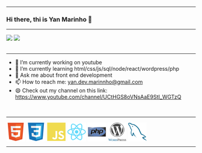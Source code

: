<!-- diff --git a/README.md b/README.md
index 691aa9b..8f7312b 100644
--- a/README.md
+++ b/README.md
@@ -1,10 +1,26 @@
  -->
 <hr />
 
 ### Hi there, thi is Yan Marinho 👋
 
<hr />

<div>
 <img height="160em" src="https://github-readme-stats.vercel.app/api?username=Yan-Raniere&show_icons=true&include_all_commits=true&count_private=true" />
 <img height="160em" src="https://github-readme-stats.vercel.app/api/top-langs/?username=Yan-Raniere&layout=compact&langs_count=7" />
</div>
 
<br />

<hr />
 
 - 🔭 I’m currently working on youtube
 - 🌱 I’m currently learning html/css/js/sql/node/react/wordpress/php
 - 💬 Ask me about front end development
 - 📫 How to reach me: yan.dev.marinnho@gmail.com
 - 😄 Check out my channel on this link: https://www.youtube.com/channel/UCtHGS8oVNsAaE9StI_WGTzQ

<br />
<hr />

<div>
  <img align="center" alt="HTML" height="50" width="50" src="https://raw.githubusercontent.com/devicons/devicon/master/icons/html5/html5-original.svg">
 <img align="center" alt="CSS" height="50" width="50" src="https://raw.githubusercontent.com/devicons/devicon/master/icons/css3/css3-original.svg">
 <img align="center" alt="JS" height="50" width="50" src="https://raw.githubusercontent.com/devicons/devicon/master/icons/javascript/javascript-plain.svg">
 <img align="center" alt="ReactJS" height="50" width="50" src="https://raw.githubusercontent.com/devicons/devicon/master/icons/react/react-original.svg">
 <img align="center" alt="PHP" height="50" width="50" src="https://raw.githubusercontent.com/devicons/devicon/master/icons/php/php-original.svg">
 <img align="center" alt="WP" height="50" width="50" src="https://raw.githubusercontent.com/devicons/devicon/master/icons/wordpress/wordpress-original.svg">
 <img align="center" alt="MYSQL" height="50" width="50" src="https://raw.githubusercontent.com/devicons/devicon/master/icons/mysql/mysql-original.svg">
</div>
<hr />
